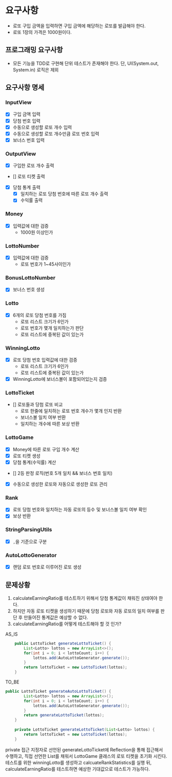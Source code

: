 # 요구사항

- 로또 구입 금액을 입력하면 구입 금액에 해당하는 로또를 발급해야 한다.
- 로또 1장의 가격은 1000원이다.

## 프로그래밍 요구사항

- 모든 기능을 TDD로 구현해 단위 테스트가 존재해야 한다. 단, UI(System.out, System.in) 로직은 제외

## 요구사항 명세

### InputView
- [X] 구입 금액 입력
- [X] 당첨 번호 입력
- [X] 수동으로 생성할 로또 개수 입력
- [X] 수동으로 생성할 로또 개수만큼 로또 번호 입력
- [X] 보너스 번호 입력

### OutputView
- [X] 구입한 로또 개수 출력
- [] 로또 티켓 출력
- [X] 당첨 통계 출력
  - [X] 일치하는 로또 당첨 번호에 따른 로또 개수 출력
  - [X] 수익률 출력

### Money
- [X] 입력값에 대한 검증
  - 1000원 이상인가

### LottoNumber
- [X] 입력값에 대한 검증
  - 로또 번호가 1~45사이인가

### BonusLottoNumber
- [X] 보너스 번호 생성

### Lotto
- [X] 6개의 로또 당첨 번호를 가짐
  - 로또 리스트 크기가 6인가
  - 로또 번호가 몇개 일치하는가 판단
  - 로또 리스트에 중복된 값이 있는가

### WinningLotto
- [X] 로또 당첨 번호 입력값에 대한 검증
  - 로또 리스트 크기가 6인가
  - 로또 리스트에 중복된 값이 있는가
- [X] WinningLotto에 보너스볼이 포함되어있는지 검증

### LottoTicket
- [] 로또들과 당첨 로또 비교
  - 로또 한줄에 일치하는 로또 번호 개수가 몇개 인지 반환
  - 보너스볼 일치 여부 반환
  - 일치하는 개수에 따른 보상 반환

### LottoGame
- [X] Money에 따른 로또 구입 개수 계산
- [X] 로또 티켓 생성
- [X] 당첨 통계(수익률) 계산
- [] 2등 판정 로직(번호 5개 일치 && 보너스 번호 일치)
- [X] 수동으로 생성한 로또와 자동으로 생성한 로또 관리

### Rank
- [X] 로또 당첨 번호와 일치하는 자동 로또의 등수 및 보너스볼 일치 여부 확인
- [X] 보상 반환

### StringParsingUtils
- [X] `,`을 기준으로 구분

### AutoLottoGenerator
- [X] 랜덤 로또 번호로 이루어진 로또 생성


## 문제상황
1. calculateEarningRatio를 테스트하기 위해서 당첨 통계값이 채워진 상태여야 한다. 
2. 하지만 자동 로또 티켓을 생성하기 때문에 당첨 로또와 자동 로또의 일치 여부를 판단 후 만들어진 통계값은 예상할 수 없다.
3. calculateEarningRatio를 어떻게 테스트해야 할 것 인가?

AS_IS
```java
    public LottoTicket generateLottoTicket() {
        List<Lotto> lottos = new ArrayList<>();
        for(int i = 0; i < lottoCount; i++) {
            lottos.add(AutoLottoGenerator.generate());
        }
        return lottoTicket = new LottoTicket(lottos);
    }
```

TO_BE
```java
public LottoTicket generateAutoLottoTicket() {
        List<Lotto> lottos = new ArrayList<>();
        for(int i = 0; i < lottoCount; i++) {
            lottos.add(AutoLottoGenerator.generate());
        }
        return generateLottoTicket(lottos);
    }
    
    private LottoTicket generateLottoTicket(List<Lotto> lottos) {
        return lottoTicket = new LottoTicket(lottos);
    }
```

private 접근 지정자로 선언된 generateLottoTicket에 Reflection을 통해 접근해서 수행하고, 직접 선언한 List<Lotto>를 채워서 LottoGame 클래스의 로또 티켓을 초기화 시킨다.
테스트를 위한 winningLotto를 생성하고 calcuateRankStatistics를 실행 뒤, calculateEarningRatio를 테스트하면 예상한 기대값으로 테스트가 가능하다.
